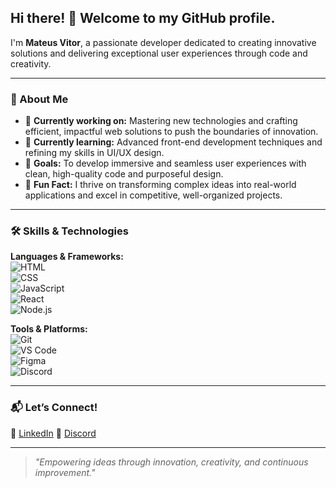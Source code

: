 ## Hi there! 👋 Welcome to my GitHub profile.

I'm **Mateus Vitor**, a passionate developer dedicated to creating innovative solutions and delivering exceptional user experiences through code and creativity.  

---

### 🚀 About Me  
- 🔭 **Currently working on:** Mastering new technologies and crafting efficient, impactful web solutions to push the boundaries of innovation.  
- 🌱 **Currently learning:** Advanced front-end development techniques and refining my skills in UI/UX design.  
- 🎯 **Goals:** To develop immersive and seamless user experiences with clean, high-quality code and purposeful design.  
- 👾 **Fun Fact:** I thrive on transforming complex ideas into real-world applications and excel in competitive, well-organized projects.  

---

### 🛠️ Skills & Technologies  
**Languages & Frameworks:**  
![HTML](https://img.shields.io/badge/-HTML-E34F26?logo=html5&logoColor=white&style=flat)  
![CSS](https://img.shields.io/badge/-CSS-1572B6?logo=css3&logoColor=white&style=flat)  
![JavaScript](https://img.shields.io/badge/-JavaScript-F7DF1E?logo=javascript&logoColor=black&style=flat)  
![React](https://img.shields.io/badge/-React-61DAFB?logo=react&logoColor=black&style=flat)  
![Node.js](https://img.shields.io/badge/-Node.js-339933?logo=node.js&logoColor=white&style=flat)  

**Tools & Platforms:**  
![Git](https://img.shields.io/badge/-Git-F05032?logo=git&logoColor=white&style=flat)  
![VS Code](https://img.shields.io/badge/-VS%20Code-007ACC?logo=visual-studio-code&logoColor=white&style=flat)  
![Figma](https://img.shields.io/badge/-Figma-F24E1E?logo=figma&logoColor=white&style=flat)  
![Discord](https://img.shields.io/badge/-Discord-5865F2?logo=discord&logoColor=white&style=flat)  

---

### 📬 Let’s Connect!  
💼 [LinkedIn]([https://www.linkedin.com/](https://www.linkedin.com/in/mateus-vitor-1229b2221/))  
💬 [Discord]([https://discord.gg/](https://discord.com/users/414533712521461771))  

---

> _"Empowering ideas through innovation, creativity, and continuous improvement."_  
